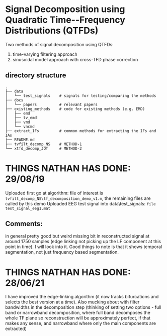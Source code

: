 # Signal Decomposition using Quadratic Time--Frequency Distributions (QTFDs)

Two methods of signal decomposition using QTFDs:
1. time-varying filtering approach
2. sinusoidal model approach with cross-TFD phase correction

## directory structure

```
.
├── data
│   └── test_signals    # signals for testing/comparing the methods
├── docs
│   └── papers          # relevant papers
├── existing_methods    # code for existing methods (e.g. EMD)
│   ├── emd
│   ├── tv_emd
│   ├── vmd
│   └── vncmd
├── extract_IFs         # common methods for extracting the IFs and IAs
├── README.md
├── tvfilt_decomp_NS    # METHOD-1
└── xtfd_decomp_JOT     # METHOD-2
```

# THINGS NATHAN HAS DONE: 29/08/19
Uploaded first go at algorithm: file of interest is
`tvfilt_decomp_NS\tf_decomposition_demo_v1.m`, the remaining files are called by this demo
Uploaded EEG test signal into data\test_signals: `file test_signal_eeg1.mat`

## Comments: 
in general pretty good but weird missing bit in reconstructed signal at around 1750 samples
(edge linking not picking up the LF component at this point in time). I will look into
it. Good things to note is that it shows temporal segmentation, not just frequency based
segmentation.

# THINGS NATHAN HAS DONE: 28/06/21
I have improved the edge-linking algorithm (it now tracks bifurcations and selects the best version at a time). Also mucking about with filter bandwidths in the decomposition step (thinking of setting two options - full band or narrowband decomposition, where full band decomposes the whole TF plane so reconstruction will be approximately perfect, if that makes any sense, and narrowband where only the main components are extracted)
